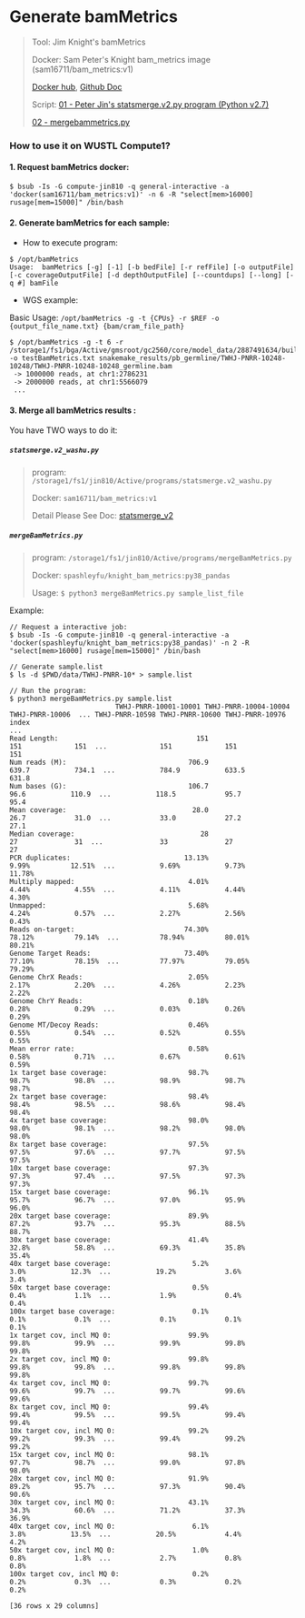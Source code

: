 # Generate bamMetrics

> Tool: 
> Jim Knight's bamMetrics
> 
> Docker:
> Sam Peter's Knight bam_metrics image (sam16711/bam_metrics:v1)
> 
> [Docker hub](https://hub.docker.com/r/sam16711/bam_metrics/tags?page=1&ordering=last_updated), 
> [Github Doc](https://github.com/jinlab-washu/bamMetrics)
> 
> Script: 
> [01 - Peter Jin's statsmerge.v2.py program (Python v2.7)](https://github.com/jinlab-washu/Jin-lab.manual/blob/master/quality_control_analyses/statsmerge_v2.md)
> 
> [02 - mergebammetrics.py](#mergebammetricspy)

### How to use it on WUSTL Compute1?

#### 1. Request bamMetrics docker:

  ```
  $ bsub -Is -G compute-jin810 -q general-interactive -a 'docker(sam16711/bam_metrics:v1)' -n 6 -R "select[mem>16000] rusage[mem=15000]" /bin/bash
  ```

#### 2. Generate bamMetrics for each sample:

  * How to execute program:

  ```
  $ /opt/bamMetrics 
  Usage:  bamMetrics [-g] [-1] [-b bedFile] [-r refFile] [-o outputFile] [-c coverageOutputFile] [-d depthOutputFile] [--countdups] [--long] [-q #] bamFile
  
  ```
  
  * WGS example:

  Basic Usage: `/opt/bamMetrics -g -t {CPUs} -r $REF -o {output_file_name.txt} {bam/cram_file_path}`

  ```
  $ /opt/bamMetrics -g -t 6 -r /storage1/fs1/bga/Active/gmsroot/gc2560/core/model_data/2887491634/build21f22873ebe0486c8e6f69c15435aa96/all_sequences.fa -o testBamMetrics.txt snakemake_results/pb_germline/TWHJ-PNRR-10248-10248/TWHJ-PNRR-10248-10248_germline.bam
   -> 1000000 reads, at chr1:2786231
   -> 2000000 reads, at chr1:5566079
   ...
  
  ```

#### 3. Merge all bamMetrics results :

You have TWO ways to do it:

##### `statsmerge.v2_washu.py`
  
> program: `/storage1/fs1/jin810/Active/programs/statsmerge.v2_washu.py`
> 
> Docker: `sam16711/bam_metrics:v1`
> 
> Detail Please See Doc: [statsmerge_v2](https://github.com/jinlab-washu/Jin-lab.manual/blob/master/quality_control_analyses/statsmerge_v2.md) 
  
##### `mergeBamMetrics.py`

> program: `/storage1/fs1/jin810/Active/programs/mergeBamMetrics.py`
> 
> Docker: `spashleyfu/knight_bam_metrics:py38_pandas`
> 
> Usage: `$ python3 mergeBamMetrics.py sample_list_file`

Example:
  
  ```
  // Request a interactive job:
  $ bsub -Is -G compute-jin810 -q general-interactive -a 'docker(spashleyfu/knight_bam_metrics:py38_pandas)' -n 2 -R "select[mem>16000] rusage[mem=15000]" /bin/bash
  
  // Generate sample.list
  $ ls -d $PWD/data/TWHJ-PNRR-10* > sample.list
  
  // Run the program:
  $ python3 mergeBamMetrics.py sample.list 
                            TWHJ-PNRR-10001-10001 TWHJ-PNRR-10004-10004 TWHJ-PNRR-10006  ... TWHJ-PNRR-10598 TWHJ-PNRR-10600 TWHJ-PNRR-10976
  index                                                                                    ...                                                
  Read Length:                                  151                   151             151  ...             151             151             151
  Num reads (M):                              706.9                 639.7           734.1  ...           784.9           633.5           631.8
  Num bases (G):                              106.7                  96.6           110.9  ...           118.5            95.7            95.4
  Mean coverage:                               28.0                  26.7            31.0  ...            33.0            27.2            27.1
  Median coverage:                               28                    27              31  ...              33              27              27
  PCR duplicates:                            13.13%                 9.99%          12.51%  ...           9.69%           9.73%          11.78%
  Multiply mapped:                            4.01%                 4.44%           4.55%  ...           4.11%           4.44%           4.30%
  Unmapped:                                   5.68%                 4.24%           0.57%  ...           2.27%           2.56%           0.43%
  Reads on-target:                           74.30%                78.12%          79.14%  ...          78.94%          80.01%          80.21%
  Genome Target Reads:                       73.40%                77.10%          78.15%  ...          77.97%          79.05%          79.29%
  Genome ChrX Reads:                          2.05%                 2.17%           2.20%  ...           4.26%           2.23%           2.22%
  Genome ChrY Reads:                          0.18%                 0.28%           0.29%  ...           0.03%           0.26%           0.29%
  Genome MT/Decoy Reads:                      0.46%                 0.55%           0.54%  ...           0.52%           0.55%           0.55%
  Mean error rate:                            0.58%                 0.58%           0.71%  ...           0.67%           0.61%           0.59%
  1x target base coverage:                    98.7%                 98.7%           98.8%  ...           98.9%           98.7%           98.7%
  2x target base coverage:                    98.4%                 98.4%           98.5%  ...           98.6%           98.4%           98.4%
  4x target base coverage:                    98.0%                 98.0%           98.1%  ...           98.2%           98.0%           98.0%
  8x target base coverage:                    97.5%                 97.5%           97.6%  ...           97.7%           97.5%           97.5%
  10x target base coverage:                   97.3%                 97.3%           97.4%  ...           97.5%           97.3%           97.3%
  15x target base coverage:                   96.1%                 95.7%           96.7%  ...           97.0%           95.9%           96.0%
  20x target base coverage:                   89.9%                 87.2%           93.7%  ...           95.3%           88.5%           88.7%
  30x target base coverage:                   41.4%                 32.8%           58.8%  ...           69.3%           35.8%           35.4%
  40x target base coverage:                    5.2%                  3.0%           12.3%  ...           19.2%            3.6%            3.4%
  50x target base coverage:                    0.5%                  0.4%            1.1%  ...            1.9%            0.4%            0.4%
  100x target base coverage:                   0.1%                  0.1%            0.1%  ...            0.1%            0.1%            0.1%
  1x target cov, incl MQ 0:                   99.9%                 99.8%           99.9%  ...           99.9%           99.8%           99.8%
  2x target cov, incl MQ 0:                   99.8%                 99.8%           99.8%  ...           99.8%           99.8%           99.8%
  4x target cov, incl MQ 0:                   99.7%                 99.6%           99.7%  ...           99.7%           99.6%           99.6%
  8x target cov, incl MQ 0:                   99.4%                 99.4%           99.5%  ...           99.5%           99.4%           99.4%
  10x target cov, incl MQ 0:                  99.2%                 99.2%           99.3%  ...           99.4%           99.2%           99.2%
  15x target cov, incl MQ 0:                  98.1%                 97.7%           98.7%  ...           99.0%           97.8%           98.0%
  20x target cov, incl MQ 0:                  91.9%                 89.2%           95.7%  ...           97.3%           90.4%           90.6%
  30x target cov, incl MQ 0:                  43.1%                 34.3%           60.6%  ...           71.2%           37.3%           36.9%
  40x target cov, incl MQ 0:                   6.1%                  3.8%           13.5%  ...           20.5%            4.4%            4.2%
  50x target cov, incl MQ 0:                   1.0%                  0.8%            1.8%  ...            2.7%            0.8%            0.8%
  100x target cov, incl MQ 0:                  0.2%                  0.2%            0.3%  ...            0.3%            0.2%            0.2%

  [36 rows x 29 columns]
  
  ```
